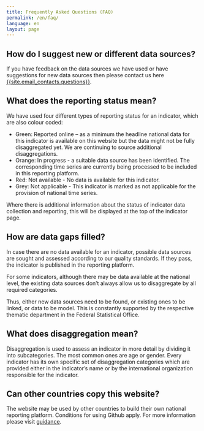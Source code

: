 ```yaml
---
title: Frequently Asked Questions (FAQ)
permalink: /en/faq/
language: en
layout: page
---
```


## How do I suggest new or different data sources?
If you have feedback on the data sources we have used or have suggestions for new data sources then please contact us here <a href="mailto:{{site.email_contacts.questions}}">{{site.email_contacts.questions}}</a>.

## What does the reporting status mean?
We have used four different types of reporting status for an indicator, which are also colour coded:

* Green: Reported online – as a minimum the headline national data for this indicator is available on this website but the data might not be fully disaggregated yet. We are continuing to source additional disaggregations.
* Orange: In progress - a suitable data source has been identified. The corresponding time series are currently being processed to be included in this reporting platform.
* Red: Not available - No data is available for this indicator.
* Grey: Not applicable - This indicator is marked as not applicable for the provision of national time series.

Where there is additional information about the status of indicator data collection and reporting, this will be displayed at the top of the indicator page.

## How are data gaps filled?
In case there are no data available for an indicator, possible data sources are sought and assessed according to our quality standards. If they pass, the indicator is published in the reporting platform.

For some indicators, although there may be data available at the national level, the existing data sources don’t always allow us to disaggregate by all required categories.

Thus, either  new data sources need to be found, or existing ones to be linked, or data to be model. This is constantly supported by the respective thematic department in the Federal Statistical Office.

## What does disaggregation mean?
Disaggregation is used to assess an indicator in more detail by dividing it into subcategories. The most common ones are age or gender. Every indicator has its own specific set of disaggregation categories which are provided either in the indicator’s name or by the international organization responsible for the indicator.

## Can other countries copy this website?
The website may be used by other countries to build their own national reporting platform. Conditions for using Github apply. For more information please visit [guidance](https://g205sdgs.github.io/sdg-indicators/en/guidance/).
